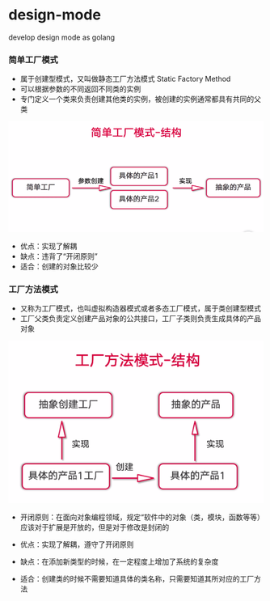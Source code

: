 # design-mode
develop design mode as golang

### 简单工厂模式
- 属于创建型模式，又叫做静态工厂方法模式 Static Factory Method
- 可以根据参数的不同返回不同类的实例
- 专门定义一个类来负责创建其他类的实例，被创建的实例通常都具有共同的父类

![golang设计模式](images/static-factory-method.png "golang设计模式")

- 优点：实现了解耦
- 缺点：违背了“开闭原则”
- 适合：创建的对象比较少

### 工厂方法模式
- 又称为工厂模式，也叫虚拟构造器模式或者多态工厂模式，属于类创建型模式
- 工厂父类负责定义创建产品对象的公共接口，工厂子类则负责生成具体的产品对象

![golang设计模式](images/factory-method.png "golang设计模式")

- 开闭原则：在面向对象编程领域，规定“软件中的对象（类，模块，函数等等）应该对于扩展是开放的，但是对于修改是封闭的

- 优点：实现了解耦，遵守了开闭原则
- 缺点：在添加新类型的时候，在一定程度上增加了系统的复杂度
- 适合：创建类的时候不需要知道具体的类名称，只需要知道其所对应的工厂方法